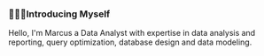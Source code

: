 ### 🙎🏽‍♂️Introducing Myself

Hello, I'm Marcus a Data Analyst with expertise in data analysis and reporting, query optimization, database design and data modeling.

